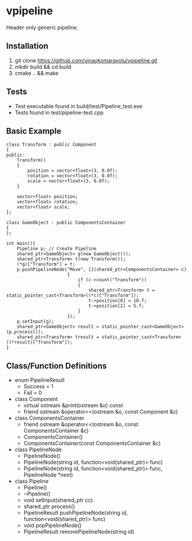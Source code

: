 # vpipeline
Header only generic pipeline.

## Installation

1. git clone https://github.com/vinaykomaravolu/vpipeline.git
2. mkdir build && cd build
3. cmake .. && make

## Tests

* Test executable found in build/test/Pipeline_test.exe
* Tests found in test/pipeline-test.cpp

## Basic Example

```
class Transform : public Component
{
public:
    Transform()
    {
        position = vector<float>(3, 0.0f);
        rotation = vector<float>(3, 0.0f);
        scale = vector<float>(3, 0.0f);
    }

    vector<float> position;
    vector<float> rotation;
    vector<float> scale;
};

class GameObject : public ComponentsContainer
{
};

int main(){
    Pipeline p; // Create Pipeline
    shared_ptr<GameObject> g(new GameObject());
    shared_ptr<Transform> t(new Transform());
    (*g)["Transform"] = t; 
    p.pushPipelineNode("Move", [](shared_ptr<ComponentsContainer> c)
                       {
                           if (c->count("Transform"))
                           {
                               shared_ptr<Transform> t = static_pointer_cast<Transform>((*c)["Transform"]);
                               t->position[0] = 10.f;
                               t->position[2] = 5.f;
                           }
                       }); 
    p.setInput(g);         
    shared_ptr<GameObject> result = static_pointer_cast<GameObject>(p.process());
    shared_ptr<Transform> tresult = static_pointer_cast<Transform>((*result)["Transform"]);
}
```


## Class/Function Definitions

* enum PipelineResult
  * Success = 1
  * Fail = 0
* class Component
  * virtual ostream &print(ostream &o) const
  * friend ostream &operator<<(ostream &o, const Component &c)
* class ComponentsContainer
  * friend ostream &operator<<(ostream &o, const ComponentsContainer &c)
  * ComponentsContainer()
  * ComponentsContainer(const ComponentsContainer &c)
* class PipelineNode
  * PipelineNode()
  * PipelineNode(string id, function<void(shared_ptr<ComponentsContainer>)> func)
  * PipelineNode(string id, function<void(shared_ptr<ComponentsContainer>)> func, PipelineNode *next)
* class Pipeline
  * Pipeline()
  * ~Pipeline()
  * void setInput(shared_ptr<ComponentsContainer> cc)
  * shared_ptr<ComponentsContainer> process()
  * PipelineResult pushPipelineNode(string id, function<void(shared_ptr<ComponentsContainer>)> func)
  * void popPipelineNode()
  * PipelineResult removePipelineNode(string id)



